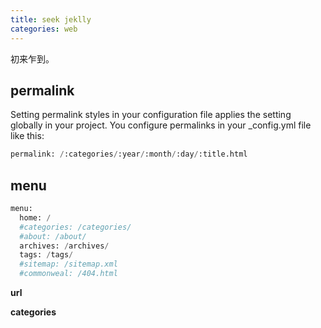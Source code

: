 ```yaml
---
title: seek jeklly
categories: web
---
```

初来乍到。

## permalink

Setting permalink styles in your configuration file applies the setting globally in your project. You configure permalinks in your \_config.yml file like this:

```python
permalink: /:categories/:year/:month/:day/:title.html
```

## menu

```python
menu:
  home: /
  #categories: /categories/
  #about: /about/
  archives: /archives/
  tags: /tags/
  #sitemap: /sitemap.xml
  #commonweal: /404.html
```

**url**

**categories**
